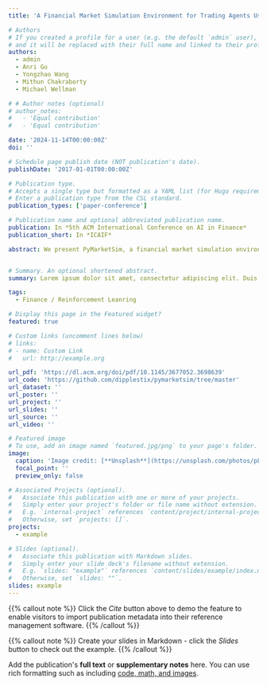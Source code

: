 ```yaml
---
title: 'A Financial Market Simulation Environment for Trading Agents Using Deep Reinforcement Learning'

# Authors
# If you created a profile for a user (e.g. the default `admin` user), write the username (folder name) here
# and it will be replaced with their full name and linked to their profile.
authors:
  - admin
  - Anri Gu
  - Yongzhao Wang
  - Mithun Chakraborty
  - Michael Wellman

# # Author notes (optional)
# author_notes:
#   - 'Equal contribution'
#   - 'Equal contribution'

date: '2024-11-14T00:00:00Z'
doi: ''

# Schedule page publish date (NOT publication's date).
publishDate: '2017-01-01T00:00:00Z'

# Publication type.
# Accepts a single type but formatted as a YAML list (for Hugo requirements).
# Enter a publication type from the CSL standard.
publication_types: ['paper-conference']

# Publication name and optional abbreviated publication name.
publication: In *5th ACM International Conference on AI in Finance*
publication_short: In *ICAIF*

abstract: We present PyMarketSim, a financial market simulation environment designed for training and evaluating trading agents using deep reinforcement learning (dRL). Our agent-based environment incorporates key elements such as private valuations, asymmetric information, and a flexible limit order book mechanism. We demonstrate the efficiency and versatility of our platform through experiments including both single-agent and multi-agent dRL settings. For single-agent settings, we showcase how our environment can be used to learn background trading strategies implemented as recurrent neural networks. These trained response order networks (TRON agents) can flexibly condition their behavior on observed market characteristics. At the multi-agent level, we use empirical game-theoretic techniques to identify equilibrium configurations of TRON agents. Our open-source implementation provides researchers and practitioners with a powerful tool for studying complex market dynamics, developing advanced trading algorithms, and exploring the emergent behaviors of financial ecosystems driven by machine learning.


# Summary. An optional shortened abstract.
summary: Lorem ipsum dolor sit amet, consectetur adipiscing elit. Duis posuere tellus ac convallis placerat. Proin tincidunt magna sed ex sollicitudin condimentum.

tags:
  - Finance / Reinforcement Leanring

# Display this page in the Featured widget?
featured: true

# Custom links (uncomment lines below)
# links:
# - name: Custom Link
#   url: http://example.org

url_pdf: 'https://dl.acm.org/doi/pdf/10.1145/3677052.3698639'
url_code: 'https://github.com/dipplestix/pymarketsim/tree/master'
url_dataset: ''
url_poster: ''
url_project: ''
url_slides: ''
url_source: ''
url_video: ''

# Featured image
# To use, add an image named `featured.jpg/png` to your page's folder.
image:
  caption: 'Image credit: [**Unsplash**](https://unsplash.com/photos/pLCdAaMFLTE)'
  focal_point: ''
  preview_only: false

# Associated Projects (optional).
#   Associate this publication with one or more of your projects.
#   Simply enter your project's folder or file name without extension.
#   E.g. `internal-project` references `content/project/internal-project/index.md`.
#   Otherwise, set `projects: []`.
projects:
  - example

# Slides (optional).
#   Associate this publication with Markdown slides.
#   Simply enter your slide deck's filename without extension.
#   E.g. `slides: "example"` references `content/slides/example/index.md`.
#   Otherwise, set `slides: ""`.
slides: example
---
```


{{% callout note %}}
Click the _Cite_ button above to demo the feature to enable visitors to import publication metadata into their reference management software.
{{% /callout %}}

{{% callout note %}}
Create your slides in Markdown - click the _Slides_ button to check out the example.
{{% /callout %}}

Add the publication's **full text** or **supplementary notes** here. You can use rich formatting such as including [code, math, and images](https://docs.hugoblox.com/content/writing-markdown-latex/).
